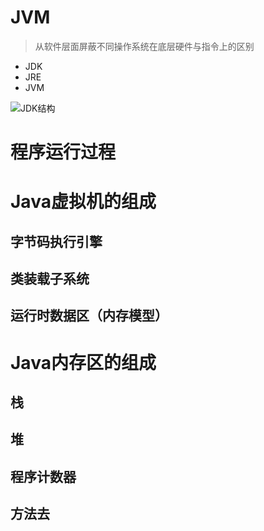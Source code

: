 # JVM
>从软件层面屏蔽不同操作系统在底层硬件与指令上的区别
- JDK
- JRE
- JVM

![JDK结构]( https://github.com/ZQ0815/MyBlog/img/JDK%20Model.png)
# 程序运行过程

# Java虚拟机的组成
## 字节码执行引擎
## 类装载子系统
## 运行时数据区（内存模型）

# Java内存区的组成
## 栈
## 堆
## 程序计数器
## 方法去
